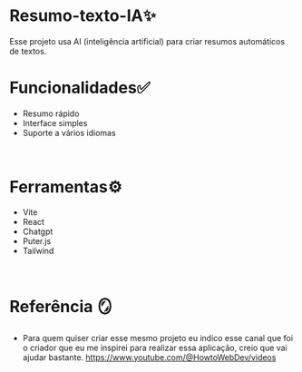 # Resumo-texto-IA✨
Esse projeto usa AI (inteligência artificial) para criar resumos automáticos de textos.
<br>
# Funcionalidades✅
- Resumo rápido
- Interface simples
- Suporte a vários idiomas
<br>

# Ferramentas⚙️
- Vite
- React
- Chatgpt
- Puter.js
- Tailwind
<br>

# Referência 🪞
- Para quem quiser criar esse mesmo projeto eu indico esse canal que foi o criador que eu me inspirei para realizar essa aplicação, creio que vai ajudar bastante.
https://www.youtube.com/@HowtoWebDev/videos


 
